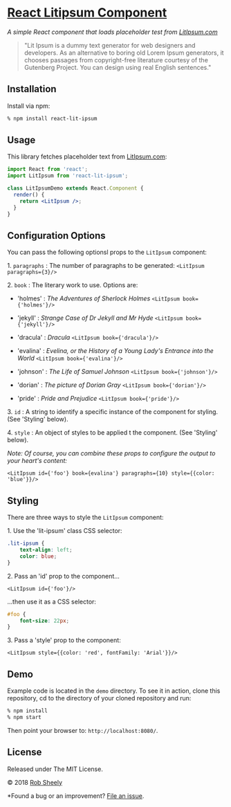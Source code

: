 # [React Litipsum Component](https://github.com/robsheely/react-lit-ipsum/)

*A simple React component that loads placeholder test from [LitIpsum.com](https://litipsum.com/)*
>"Lit Ipsum is a dummy text generator for web designers and developers. As an alternative to boring old Lorem Ipsum generators, it chooses passages from copyright-free literature courtesy of the Gutenberg Project. You can design using real English sentences."

## Installation

Install via npm:

```bash
% npm install react-lit-ipsum
```

## Usage

This library fetches placeholder text from [LitIpsum.com](https://litipsum.com/):

```jsx
import React from 'react';
import LitIpsum from 'react-lit-ipsum';  

class LitIpsumDemo extends React.Component {
  render() {
    return <LitIpsum />;
  }
}
```

## Configuration Options

You can pass the following optionsl props to the `LitIpsum` component:

1\. `paragraphs` : The number of paragraphs to be generated: `<LitIpsum paragraphs={3}/>`

2\. `book` : The literary work to use. Options are:

  * 'holmes' : *The Adventures of Sherlock Holmes* `<LitIpsum book={'holmes'}/>`
  
  * 'jekyll' : *Strange Case of Dr Jekyll and Mr Hyde* `<LitIpsum book={'jekyll'}/>`

  * 'dracula' : *Dracula* `<LitIpsum book={'dracula'}/>`
  
  * 'evalina' : *Evelina, or the History of a Young Lady's Entrance into the World* `<LitIpsum book={'evalina'}/>`
 
  * 'johnson' : *The Life of Samuel Johnson* `<LitIpsum book={'johnson'}/>`
  
  * 'dorian' : *The picture of Dorian Gray* `<LitIpsum book={'dorian'}/>`
  
  * 'pride' : *Pride and Prejudice* `<LitIpsum book={'pride'}/>`
  
3\. `id` : A string to identify a specific instance of the component for styling. (See 'Styling' below).

4\. `style` : An object of styles to be applied t the component. (See 'Styling' below).

*Note: Of course, you can combine these props to configure the output to your heart's content:*

``` JSX
<LitIpsum id={'foo'} book={evalina'} paragraphs={10} style={{color: 'blue'}}/>
```


## Styling

There are three ways to style the `LitIpsum` component:

1\. Use the 'lit-ipsum' class CSS selector:

``` css
.lit-ipsum {
    text-align: left;
    color: blue;
}
```

2\. Pass an 'id' prop to the component...

``` JSX
<LitIpsum id={'foo'}/>
```
...then use it as a CSS selector:
``` css
#foo {
    font-size: 22px;
}

```

3\. Pass a 'style' prop to the component:

``` JSX
<LitIpsum style={{color: 'red', fontFamily: 'Arial'}}/>
```


## Demo

Example code is located in the `demo` directory. To see it in action, clone this repository, cd to the directory of your cloned repository and run:

```bash
% npm install
% npm start
```

Then point your browser to: `http://localhost:8080/`.

## License

Released under The MIT License.

© 2018 [Rob Sheely](https://github.com/robsheely)


*Found a bug or an improvement? [File an issue](https://github.com/robsheely/react-litipsum/issues).
